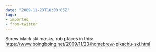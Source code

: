 ```yaml
---
date: "2009-11-23T18:03:05Z"
tags:
- imported
- from-twitter
---
```

Screw black ski masks, rob places in this: https://www.boingboing.net/2009/11/23/homebrew-pikachu-ski.html
